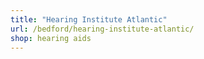 ```yaml
---
title: "Hearing Institute Atlantic"
url: /bedford/hearing-institute-atlantic/
shop: hearing aids
---
```

